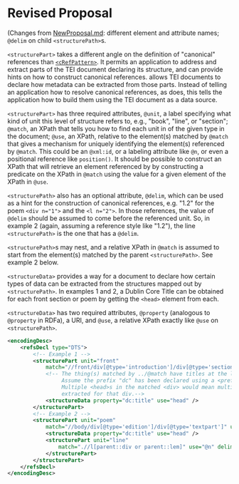 # Revised Proposal
(Changes from [NewProposal.md](NewProposal.md): different element and attribute names; `@delim` on child `<structurePath>`s.

`<structurePart>` takes a different angle on the definition of "canonical" references than [`<cRefPattern>`](http://www.tei-c.org/release/doc/tei-p5-doc/en/html/ref-cRefPattern.html).
It permits an application to address and extract parts of the TEI document declaring its structure,
and can provide hints on how to construct canonical references. <structureData> allows TEI documents
to declare how metadata can be extracted from those parts. Instead of telling an application how to
resolve canonical references, as <cRefPattern> does, this tells the application how to build them using
the TEI document as a data source.
        
`<structurePart>` has three required attributes, `@unit`, a label specifying what kind of unit this level
of structure refers to, e.g., "book", "line", or "section"; `@match`, an XPath that tells you how to
find each unit in of the given type in the document; `@use`, an XPath, relative to the element(s) matched
by `@match` that gives a mechanism for uniquely identifying the element(s) referenced by `@match`. This could
be an `@xml:id`, or a labeling attribute like `@n`, or even a positional reference like `position()`. It should
be possible to construct an XPath that will retrieve an element referenced by <structurePart> by constructing
a predicate on the XPath in `@match` using the value for a given element of the XPath in `@use`.
             
`<structurePath>` also has an optional attribute, `@delim`, which can be used as a hint for the construction of 
canonical references, e.g. "1.2" for the poem `<div n="1">` and the `<l n="2">`. In those references,
the value of `@delim` should be assumed to come before the referenced unit. So, in example 2 (again, assuming a 
reference style like "1.2"), the line `<structurePath>` is the one that has a `@delim`.
             
`<structurePath>`s may nest, and a relative XPath in `@match` is assumed to start from the element(s) matched
by the parent `<structurePath>`. See example 2 below. 
             
`<structureData>` provides a way for a document to declare how certain types of data can be extracted from the
structures mapped out by `<structurePath>`. In examples 1 and 2, a Dublin Core Title can be obtained for each
front section or poem by getting the `<head>` element from each.
             
`<structureData>` has two required attributes, `@property` (analogous to `@property` in RDFa), a URI, and `@use`,
a relative XPath exactly like `@use` on `<structurePath>`. 

```xml
<encodingDesc>
    <refsDecl type="DTS">
        <!-- Example 1 -->
        <structurePart unit="front"
            match="//front/div[@type='introduction']/div[@type='section']" use="@n"> 
            <!-- The thing(s) matched by ../@match have titles at the location ./head. 
                 Assume the prefix "dc" has been declared using a <prefixDef> elsewhere.
                 Multiple <head>s in the matched <div> would mean multiple dc:titles being
                 extracted for that div.-->
            <structureData property="dc:title" use="head" /> 
        </structurePart>
        <!-- Example 2 -->
        <structurePart unit="poem"
            match="//body/div[@type='edition']/div[@type='textpart']" use="@n">
            <structureData property="dc:title" use="head" />
            <structurePart unit="line" 
                match=".//l[parent::div or parent::lem]" use="@n" delim=".">
            </structurePart>
        </structurePart>
    </refsDecl>
</encodingDesc>
```
